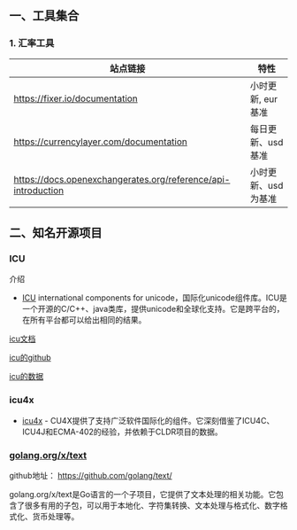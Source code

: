 

## 一、工具集合

### 1. 汇率工具

| 站点链接 | 特性 |
| --- | --- |
| https://fixer.io/documentation | 小时更新, eur基准 |
| https://currencylayer.com/documentation | 每日更新、usd基准 |
| https://docs.openexchangerates.org/reference/api-introduction | 小时更新、usd为基准 |

## 二、知名开源项目

### ICU

介绍

- [ICU](https://unicode-org.github.io/icu/) international components for unicode，国际化unicode组件库。ICU是一个开源的C/C++、java类库，提供unicode和全球化支持。它是跨平台的，在所有平台都可以给出相同的结果。

[icu文档](https://unicode-org.github.io/icu/)

[icu的github](https://github.com/unicode-org/icu)

[icu的数据](https://github.com/unicode-org/icu-data)

### icu4x

- [icu4x](https://github.com/unicode-org/icu4x) - CU4X提供了支持广泛软件国际化的组件。它深刻借鉴了ICU4C、ICU4J和ECMA-402的经验，并依赖于CLDR项目的数据。

### [golang.org/x/text](http://golang.org/x/text)

github地址： https://github.com/golang/text/

golang.org/x/text是Go语言的一个子项目，它提供了文本处理的相关功能。它包含了很多有用的子包，可以用于本地化、字符集转换、文本处理与格式化、数字格式化、货币处理等。